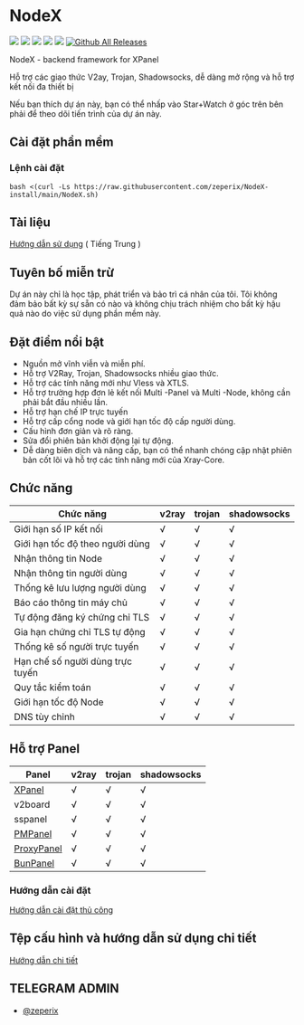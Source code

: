 # NodeX

[![](https://img.shields.io/badge/Admin-@zeperix-blue.svg)](https://t.me/zeronxdev)
![](https://img.shields.io/github/stars/zeperix/NodeX)
![](https://img.shields.io/github/forks/zeperix/NodeX)
![](https://github.com/zeperix/NodeX/actions/workflows/release.yml/badge.svg)
![](https://github.com/zeperix/NodeX/actions/workflows/docker.yml/badge.svg)
[![Github All Releases](https://img.shields.io/github/downloads/zeperix/NodeX/total.svg)]()

NodeX - backend framework for XPanel

Hỗ trợ các giao thức V2ay, Trojan, Shadowsocks, dễ dàng mở rộng và hỗ trợ kết nối đa thiết bị

Nếu bạn thích dự án này, bạn có thể nhấp vào Star+Watch ở góc trên bên phải để theo dõi tiến trình của dự án này.

## Cài đặt phần mềm

### Lệnh cài đặt

```
bash <(curl -Ls https://raw.githubusercontent.com/zeperix/NodeX-install/main/NodeX.sh)
```

## Tài liệu
[Hướng dẫn sử dụng](https://xrayr-project.github.io/XrayR-doc/) ( Tiếng Trung )

## Tuyên bố miễn trừ

Dự án này chỉ là học tập, phát triển và bảo trì cá nhân của tôi. Tôi không đảm bảo bất kỳ sự sẵn có nào và không chịu trách nhiệm cho bất kỳ hậu quả nào do việc sử dụng phần mềm này.

## Đặt điểm nổi bật

* Nguồn mở vĩnh viễn và miễn phí.
* Hỗ trợ V2Ray, Trojan, Shadowsocks nhiều giao thức.
* Hỗ trợ các tính năng mới như Vless và XTLS.
* Hỗ trợ trường hợp đơn lẻ kết nối Multi -Panel và Multi -Node, không cần phải bắt đầu nhiều lần.
* Hỗ trợ hạn chế IP trực tuyến
* Hỗ trợ cấp cổng node và giới hạn tốc độ cấp người dùng.
* Cấu hình đơn giản và rõ ràng.
* Sửa đổi phiên bản khởi động lại tự động.
* Dễ dàng biên dịch và nâng cấp, bạn có thể nhanh chóng cập nhật phiên bản cốt lõi và hỗ trợ các tính năng mới của Xray-Core.

## Chức năng

| Chức năng                        | v2ray | trojan | shadowsocks |
|----------------------------------|-------|--------|-------------|
| Giới hạn số IP kết nối           | √     | √      | √           |
| Giới hạn tốc độ theo người dùng  | √     | √      | √           |
| Nhận thông tin Node              | √     | √      | √           |
| Nhận thông tin người dùng        | √     | √      | √           |
| Thống kê lưu lượng người dùng    | √     | √      | √           |
| Báo cáo thông tin máy chủ        | √     | √      | √           |
| Tự động đăng ký chứng chỉ TLS    | √     | √      | √           |
| Gia hạn chứng chỉ TLS tự động    | √     | √      | √           |
| Thống kê số người trực tuyến     | √     | √      | √           |
| Hạn chế số người dùng trực tuyến | √     | √      | √           |
| Quy tắc kiểm toán                | √     | √      | √           |
| Giới hạn tốc độ Node             | √     | √      | √           |
| DNS tùy chỉnh                    | √     | √      | √           |

## Hỗ trợ Panel 

| Panel                                                         | v2ray | trojan | shadowsocks      |
|---------------------------------------------------------------|-------|--------|------------------|
| [XPanel](https://github.com/zeperix/XPanel)                 | √     | √      | √                |
| v2board                                                       | √     | √      | √                |
| sspanel                                                       | √     | √      | √                |
| [PMPanel](https://github.com/ByteInternetHK/PMPanel)          | √     | √      | √                |
| [ProxyPanel](https://github.com/ProxyPanel/ProxyPanel)        | √     | √      | √                |
| [BunPanel](https://github.com/pennyMorant/bunpanel-release)   | √     | √      | √                |


### Hướng dẫn cài đặt

[Hướng dẫn cài đặt thủ công](https://xrayr-project.github.io/XrayR-doc/xrayr-xia-zai-he-an-zhuang/install/manual)

## Tệp cấu hình và hướng dẫn sử dụng chi tiết

[Hướng dẫn chi tiết](https://xrayr-project.github.io/XrayR-doc/)

## TELEGRAM ADMIN

* [@zeperix](https://t.me/zeperix)
